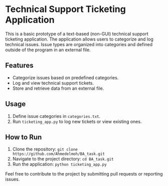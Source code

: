 # Technical Support Ticketing Application

This is a basic prototype of a text-based (non-GUI) technical support ticketing application. The application allows users to categorize and log technical issues. Issue types are organized into categories and defined outside of the program in an external file.

## Features
- Categorize issues based on predefined categories.
- Log and view technical support tickets.
- Store and retrieve data from an external file.

## Usage
1. Define issue categories in `categories.txt`.
2. Run `ticketing_app.py` to log new tickets or view existing ones.

## How to Run
1. Clone the repository: `git clone https://github.com/Ahmedelmoh/BA_task.git`
2. Navigate to the project directory: `cd BA_task.git`
3. Run the application: `python ticketing_app.py`

Feel free to contribute to the project by submitting pull requests or reporting issues.

